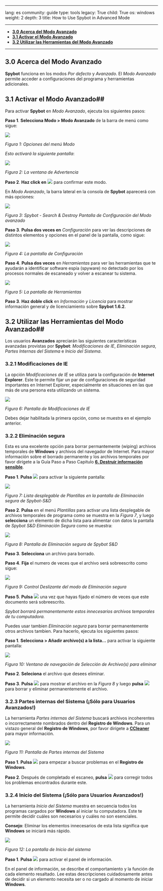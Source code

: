

---

lang: es
community: guide
type: tools
legacy: True
child: True
os: windows
weight: 2
depth: 3
title: How to Use Spybot in Advanced Mode

---

- [**3.0 Acerca del Modo Avanzado**](#3.0)
- [**3.1 Activar el Modo Avanzado**](#3.1)
- [**3.2 Utilizar las Herramientas del Modo Avanzado**](#3.2)

-------

<a name="3.0"></a>
## 3.0 Acerca del Modo Avanzado ##

**Spybot** funciona en los modos  *Por defecto* y *Avanzado*. El *Modo Avanzado*  permite acceder a configuraciones del programa y herramientas adicionales.

<a name="3.1"></a>
## 3.1 Activar el Modo Avanzado##

Para activar **Spybot** en *Modo Avanzado*, ejecuta los siguientes pasos:

**Paso 1**. **Selecciona Modo > Modo Avanzado** de la barra de menú como sigue:

![](/sbox/screen/spybot-es/51.png)

*Figura 1: Opciones del menú Modo*

*Esto activará la siguiente pantalla*:

![](/sbox/screen/spybot-es/52.png)

*Figura 2: La ventana de Advertencia*

**Paso 2**. **Haz click en** ![](/sbox/screen/spybot-/es/49.png) para confirmar este modo.

En *Modo Avanzado*, la barra lateral en la consola de **Spybot** aparecerá con más opciones:

![](/sbox/screen/spybot-es/53.png)

*Figura 3: Spybot - Search & Destroy Pantalla de Configuración del Modo avanzado*

**Paso 3**. **Pulsa dos veces en** *Configuración* para ver las descripciones de distintos elementos y opciones en el panel de la pantalla, como sigue:

![](/sbox/screen/spybot-es/54.png)

*Figura 4: La pantalla de Configuración*

**Paso 4**. **Pulsa dos veces** en *Herramientas* para ver las herramientas que te ayudarán a identificar software espía (spyware) no detectado por los procesos normales de escaneado y volver a escanear tu sistema.

![](/sbox/screen/spybot-es/55.png)

*Figura 5: La pantalla de Herramientas*

**Paso 3**. **Haz doble click** en *Información y Licencia* para mostrar información general y de licenciamiento sobre **Spybot 1.6.2**.

<a name="3.2"></a>
## 3.2 Utilizar las Herramientas del Modo Avanzado##

Los usuarios **Avanzados** apreciarán las siguientes características avanzadas provistas por **Spybot**: *Modificaciones de IE*, *Eliminación segura*, *Partes Internas del Sistema* e *Inicio del Sistema*.

### 3.2.1 Modificaciones de IE ###

La opción *Modificaciones de IE* se utiliza para la configuración de  **Internet Explorer**. Este te permite fijar un par de configuraciones de seguridad importantes en Internet Explorer, especialmente en situaciones en las que más de una persona esta utilizando un sistema.

![](/sbox/screen/spybot-es/56.png)

*Figura 6: Pantalla de Modificaciones de IE*

Debes dejar habilitada la primera opción, como se muestra en el ejemplo anterior.

### 3.2.2  Eliminación segura ###

Esta es una excelente opción para borrar permantemente (wiping) archivos temporales de **Windows** y archivos del navegador de Internet. Para mayor información sobre el borrado permanente y los archivos temporales por favor dirígete a la Guía Paso a Paso Capitulo [**6. Destruir información sensible**](/es/chapter-6).

**Paso 1**. **Pulsa** ![](/sbox/screen/spybot-/es/57.png) para activar la siguiente pantalla:

![](/sbox/screen/spybot-/es/58.png)

*Figura 7: Lista desplegable de Plantillas en la pantalla de Eliminación segura de Spybot-S&D*

**Paso 2**. **Pulsa** en el menú *Plantillas*  para activar una lista desplegable de archivos temporales de programa como se muestra en la *Figura 7*, y luego **selecciona** un elemento de dicha lista para alimentar con datos la pantalla de *Spybot S&D Eliminación Segura* como se muestra:

![](/sbox/screen/spybot-/es/59.png)

*Figura 8: Pantalla de Eliminación segura de Spybot S&D*

**Paso 3**. **Selecciona** un archivo para borrado.

**Paso 4**. **Fija** el numero de veces que el archivo será sobreescrito como sigue:

![](/sbox/screen/spybot-/es/60.png)

*Figura 9: Control Deslizante del modo de Eliminación segura*

**Paso 5**. **Pulsa** ![](/sbox/screen/spybot-/es/61.png) una vez que hayas fijado el número de veces que este documento será sobreescrito.

*Spybot borrará permanentemente estos innecesarios archivos temporales de tu computadora.*

Puedes usar tambien *Eliminación segura* para borrar permanentemente otros archivos tambien. Para hacerlo, ejecuta los siguientes pasos:

**Paso 1**. **Selecciona > Añadir archivo(s) a la lista...** para activar la siguiente pantalla:

![](/sbox/screen/spybot-/es/65.png)

*Figura 10: Ventana de navegación de Selección de Archivo(s) para eliminar*

**Paso 2**. **Seleciona** el archivo que desees eliminar.

**Paso 3**. **Pulsa** ![](/sbox/screen/spybot-es/66.png) para mostrar el archivo en la *Figura 8* y luego **pulsa** ![](/sbox/screen/spybot-es/61.png) para borrar y eliminar permanentemente el archivo.

### 3.2.3 Partes internas del Sistema (¡Sólo para Usuarios Avanzados!) ###

La herramienta *Partes internas del Sistema* buscará archivos incoherentes o incorrectamente nombrados dentro del **Registro de Windows**. Para un vistazo general del **Registro de Windows**, por favor dirígete a [**CCleaner**](//securityinabox.org/es/ccleaner_registrowindows#4.0) para mayor información.

![](/sbox/screen/spybot-es/62.png)

*Figura 11: Pantalla de Partes internas del Sistema*

**Paso 1**. **Pulsa** ![](/sbox/screen/spybot-es/63.png) para empezar a buscar problemas en el **Registro de Windows**.

**Paso 2**. Después de completado el escaneo, **pulsa** ![](/sbox/screen/spybot-es/41.png) para corregir todos los problemas encontrados durante este.

### 3.2.4 Inicio del Sistema (¡Sólo para Usuarios Avanzados!) ###

La herramienta *Inicio del Sistema* muestra en secuencia todos los programas cargados por **Windows** al iniciar tu computadora. Este te permite decidir cuáles son necesarios y cuáles no son esenciales.

**Consejo**: Eliminar los elementos innecesarios de esta lista significa que **Windows** se iniciará más rápido.

![](/sbox/screen/spybot-es/64.png)

*Figura 12: La pantalla de Inicio del sistema*

**Paso 1**. **Pulsa** ![](/sbox/screen/spybot-es/39.png) para activar el panel de información.

En el panel de información, se describe el comportamiento y la función de cada elemento resaltado. Lee estas descripciones cuidadosamente antes de decidir si un elemento necesita ser o no cargado al momento de iniciar **Windows**.


